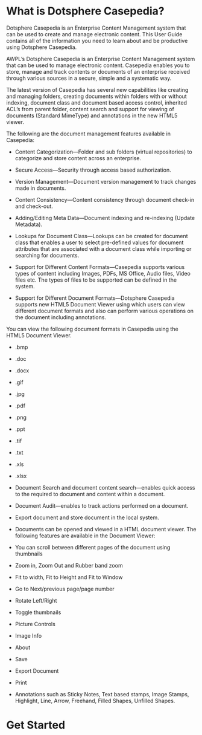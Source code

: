 # What is Dotsphere Casepedia?

Dotsphere Casepedia is an Enterprise Content Management system that can be used to create and manage electronic content. This User Guide contains all of the information you need to learn about and be productive using Dotsphere Casepedia.

AWPL’s Dotsphere Casepedia is an Enterprise Content Management system that can be used to manage electronic content. Casepedia enables you to store, manage and track contents or documents of an enterprise received through various sources in a secure, simple and a systematic way.

The latest version of Casepedia has several new capabilities like creating and managing folders, creating documents within folders with or without indexing, document class and document based access control, inherited ACL’s from parent folder, content search and support for viewing of documents \(Standard MimeType\) and annotations in the new HTML5 viewer.

The following are the document management features available in Casepedia:

* Content Categorization—Folder and sub folders \(virtual repositories\) to categorize and store content across an enterprise.

* Secure Access—Security through access based authorization.

* Version Management—Document version management to track changes made in documents.

* Content Consistency—Content consistency through document check-in and check-out.

* Adding/Editing Meta Data—Document indexing and re-indexing \(Update Metadata\).

* Lookups for Document Class—Lookups can be created for document class that enables a user to select pre-defined values for document attributes that are associated with a document class while importing or searching for documents.

* Support for Different Content Formats—Casepedia supports various types of content including Images, PDFs, MS Office, Audio files, Video files etc. The types of files to be supported can be defined in the system.

* Support for Different Document Formats—Dotsphere Casepedia supports new HTML5 Document Viewer using which users can view different document formats and also can perform various operations on the document including annotations.

You can view the following document formats in Casepedia using the HTML5 Document Viewer.

* .bmp

* .doc

* .docx

* .gif

* .jpg

* .pdf

* .png

* .ppt

* .tif

* .txt

* .xls

* .xlsx

* Document Search and document content search—enables quick access to the required to document and content within a document.

* Document Audit—enables to track actions performed on a document.

* Export document and store document in the local system.

* Documents can be opened and viewed in a HTML document viewer. The following features are available in the Document Viewer:

* You can scroll between different pages of the document using thumbnails

* Zoom in, Zoom Out and Rubber band zoom
* Fit to width, Fit to Height and Fit to Window
* Go to Next/previous page/page number
* Rotate Left/Right
* Toggle thumbnails
* Picture Controls
* Image Info
* About
* Save
* Export Document
* Print
* Annotations such as Sticky Notes, Text based stamps, Image Stamps, Highlight, Line, Arrow, Freehand, Filled Shapes, Unfilled Shapes.

# Get Started














